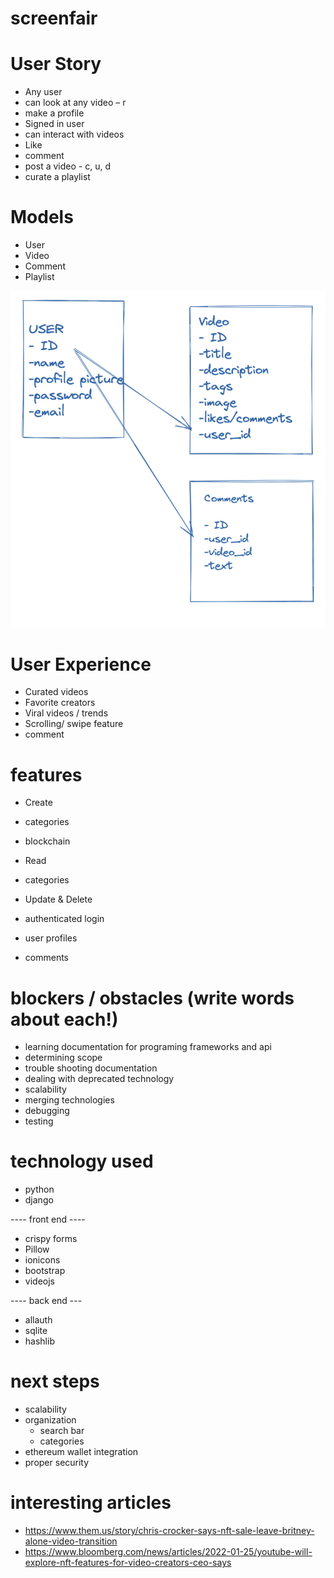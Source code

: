 # screenfair

# User Story 
- Any user 
- can look at any video – r 
- make a profile 
- Signed in user 
- can interact with videos
- Like
- comment
- post a video - c, u, d
- curate a playlist 

# Models
- User
- Video
- Comment
- Playlist 

![alt text](images/erd.png)


# User Experience
- Curated videos
- Favorite creators
- Viral videos / trends
- Scrolling/ swipe feature
- comment


# features
- Create
 - categories
 - blockchain

- Read
 - categories

- Update & Delete
- authenticated login
- user profiles
- comments


# blockers / obstacles (write words about each!)
- learning documentation for programing frameworks and api
- determining scope
- trouble shooting documentation
- dealing with deprecated technology
- scalability
- merging technologies 
- debugging 
- testing

# technology used
- python
- django

---- front end ----
- crispy forms
- Pillow
- ionicons
- bootstrap 
- videojs

---- back end ---
- allauth
- sqlite
- hashlib 
# next steps
- scalability
- organization
    - search bar
    - categories
- ethereum wallet integration
- proper security

# interesting articles
- https://www.them.us/story/chris-crocker-says-nft-sale-leave-britney-alone-video-transition
- https://www.bloomberg.com/news/articles/2022-01-25/youtube-will-explore-nft-features-for-video-creators-ceo-says 
